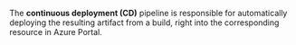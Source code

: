 The **continuous deployment (CD)** pipeline is responsible for automatically deploying the resulting artifact from a build, right into the corresponding resource in Azure Portal. 